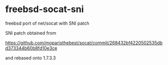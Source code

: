 # freebsd-socat-sni
freebsd port of net/socat with SNI patch

SNI patch obtained from 

https://github.com/moparisthebest/socat/commit/268432bf4220502535dbd373344b60b8fd10e3ce

and rebased onto 1.7.3.3
